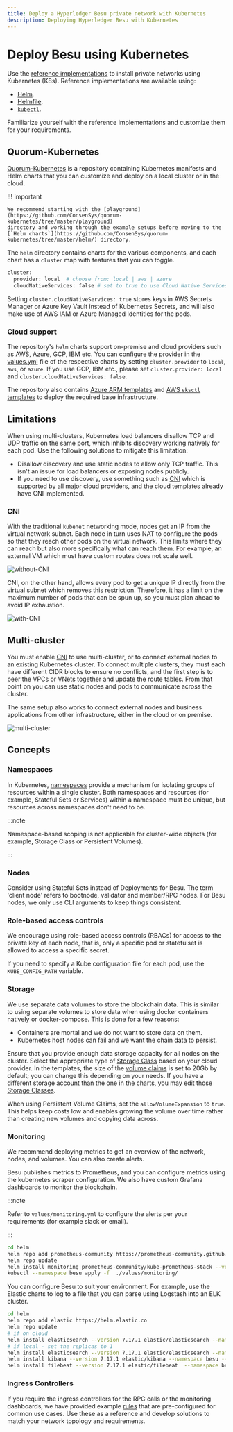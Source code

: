```yaml
---
title: Deploy a Hyperledger Besu private network with Kubernetes
description: Deploying Hyperledger Besu with Kubernetes
---
```


# Deploy Besu using Kubernetes

Use the [reference implementations](https://github.com/ConsenSys/besu-kubernetes) to install private networks using Kubernetes (K8s). Reference implementations are available using:

- [Helm](https://github.com/ConsenSys/quorum-kubernetes/tree/master/helm).
- [Helmfile](https://github.com/roboll/helmfile).
- [`kubectl`](https://github.com/ConsenSys/besu-kubernetes/tree/master/playground/kubectl).

Familiarize yourself with the reference implementations and customize them for your requirements.

## Quorum-Kubernetes

[Quorum-Kubernetes](https://github.com/ConsenSys/quorum-Kubernetes) is a repository containing Kubernetes manifests and Helm charts that you can customize and deploy on a local cluster or in the cloud.

!!! important

    We recommend starting with the [playground](https://github.com/ConsenSys/quorum-kubernetes/tree/master/playground)
    directory and working through the example setups before moving to the
    [`Helm charts`](https://github.com/ConsenSys/quorum-kubernetes/tree/master/helm/) directory.

The `helm` directory contains charts for the various components, and each chart has a `cluster` map with features that you can toggle.

```bash
cluster:
  provider: local  # choose from: local | aws | azure
  cloudNativeServices: false # set to true to use Cloud Native Services (SecretsManager and IAM for AWS; KeyVault & Managed Identities for Azure)
```

Setting `cluster.cloudNativeServices: true` stores keys in AWS Secrets Manager or Azure Key Vault instead of Kubernetes Secrets, and will also make use of AWS IAM or Azure Managed Identities for the pods.

### Cloud support

The repository's `helm` charts support on-premise and cloud providers such as AWS, Azure, GCP, IBM etc. You can configure the provider in the [values.yml](https://github.com/ConsenSys/quorum-kubernetes/blob/5920caff6dd15b4ca17f760ad9e4d7d2e43b41a1/helm/values/genesis-besu.yml) file of the respective charts by setting `cluster.provider` to `local`, `aws`, or `azure`. If you use GCP, IBM etc., please set `cluster.provider: local` and `cluster.cloudNativeServices: false`.

The repository also contains [Azure ARM templates](https://github.com/ConsenSys/quorum-kubernetes/tree/master/azure) and [AWS `eksctl` templates](https://github.com/ConsenSys/quorum-kubernetes/tree/master/aws) to deploy the required base infrastructure.

## Limitations

When using multi-clusters, Kubernetes load balancers disallow TCP and UDP traffic on the same port, which inhibits discovery working natively for each pod. Use the following solutions to mitigate this limitation:

- Disallow discovery and use static nodes to allow only TCP traffic. This isn't an issue for load balancers or exposing nodes publicly.
- If you need to use discovery, use something such as [CNI](#cni) which is supported by all major cloud providers, and the cloud templates already have CNI implemented.

### CNI

With the traditional `kubenet` networking mode, nodes get an IP from the virtual network subnet. Each node in turn uses NAT to configure the pods so that they reach other pods on the virtual network. This limits where they can reach but also more specifically what can reach them. For example, an external VM which must have custom routes does not scale well.

![without-CNI](../../../assets/images/kubernetes-1.jpeg)

CNI, on the other hand, allows every pod to get a unique IP directly from the virtual subnet which removes this restriction. Therefore, it has a limit on the maximum number of pods that can be spun up, so you must plan ahead to avoid IP exhaustion.

![with-CNI](../../../assets/images/kubernetes-2.jpeg)

## Multi-cluster

You must enable [CNI](#cni) to use multi-cluster, or to connect external nodes to an existing Kubernetes cluster. To connect multiple clusters, they must each have different CIDR blocks to ensure no conflicts, and the first step is to peer the VPCs or VNets together and update the route tables. From that point on you can use static nodes and pods to communicate across the cluster.

The same setup also works to connect external nodes and business applications from other infrastructure, either in the cloud or on premise.

![multi-cluster](../../../assets/images/kubernetes-3.png)

## Concepts

### Namespaces

In Kubernetes, [namespaces](https://kubernetes.io/docs/concepts/overview/working-with-objects/namespaces/) provide a mechanism for isolating groups of resources within a single cluster. Both namespaces and resources (for example, Stateful Sets or Services) within a namespace must be unique, but resources across namespaces don't need to be.

:::note

Namespace-based scoping is not applicable for cluster-wide objects (for example, Storage Class or Persistent Volumes).

:::

### Nodes

Consider using Stateful Sets instead of Deployments for Besu. The term 'client node' refers to bootnode, validator and member/RPC nodes. For Besu nodes, we only use CLI arguments to keep things consistent.

### Role-based access controls

We encourage using role-based access controls (RBACs) for access to the private key of each node, that is, only a specific pod or statefulset is allowed to access a specific secret.

If you need to specify a Kube configuration file for each pod, use the `KUBE_CONFIG_PATH` variable.

### Storage

We use separate data volumes to store the blockchain data. This is similar to using separate volumes to store data when using docker containers natively or docker-compose. This is done for a few reasons:

- Containers are mortal and we do not want to store data on them.
- Kubernetes host nodes can fail and we want the chain data to persist.

Ensure that you provide enough data storage capacity for all nodes on the cluster. Select the appropriate type of [Storage Class](https://kubernetes.io/docs/concepts/storage/storage-classes/) based on your cloud provider. In the templates, the size of the [volume claims](https://kubernetes.io/docs/concepts/storage/persistent-volumes/#persistentvolumeclaims) is set to 20Gb by default; you can change this depending on your needs. If you have a different storage account than the one in the charts, you may edit those [Storage Classes](https://github.com/ConsenSys/quorum-kubernetes/blob/5920caff6dd15b4ca17f760ad9e4d7d2e43b41a1/helm/charts/besu-node/templates/node-storage.yaml).

When using Persistent Volume Claims, set the `allowVolumeExpansion` to `true`. This helps keep costs low and enables growing the volume over time rather than creating new volumes and copying data across.

### Monitoring

We recommend deploying metrics to get an overview of the network, nodes, and volumes. You can also create alerts.

Besu publishes metrics to Prometheus, and you can configure metrics using the kubernetes scraper configuration. We also have custom Grafana dashboards to monitor the blockchain.

:::note

Refer to `values/monitoring.yml` to configure the alerts per your requirements (for example slack or email).

:::

```bash
cd helm
helm repo add prometheus-community https://prometheus-community.github.io/helm-charts
helm repo update
helm install monitoring prometheus-community/kube-prometheus-stack --version 34.10.0 --namespace=besu --create-namespace --values ./values/monitoring.yml --wait
kubectl --namespace besu apply -f  ./values/monitoring/
```

You can configure Besu to suit your environment. For example, use the Elastic charts to log to a file that you can parse using Logstash into an ELK cluster.

```bash
cd helm
helm repo add elastic https://helm.elastic.co
helm repo update
# if on cloud
helm install elasticsearch --version 7.17.1 elastic/elasticsearch --namespace besu --create-namespace --values ./values/elasticsearch.yml
# if local - set the replicas to 1
helm install elasticsearch --version 7.17.1 elastic/elasticsearch --namespace besu --create-namespace --values ./values/elasticsearch.yml --set replicas=1 --set minimumMasterNodes: 1
helm install kibana --version 7.17.1 elastic/kibana --namespace besu --values ./values/kibana.yml
helm install filebeat --version 7.17.1 elastic/filebeat  --namespace besu --values ./values/filebeat.yml
```

### Ingress Controllers

If you require the ingress controllers for the RPC calls or the monitoring dashboards, we have provided example [rules](https://github.com/ConsenSys/quorum-kubernetes/blob/5920caff6dd15b4ca17f760ad9e4d7d2e43b41a1/ingress/ingress-rules-besu.yml) that are pre-configured for common use cases. Use these as a reference and develop solutions to match your network topology and requirements.
